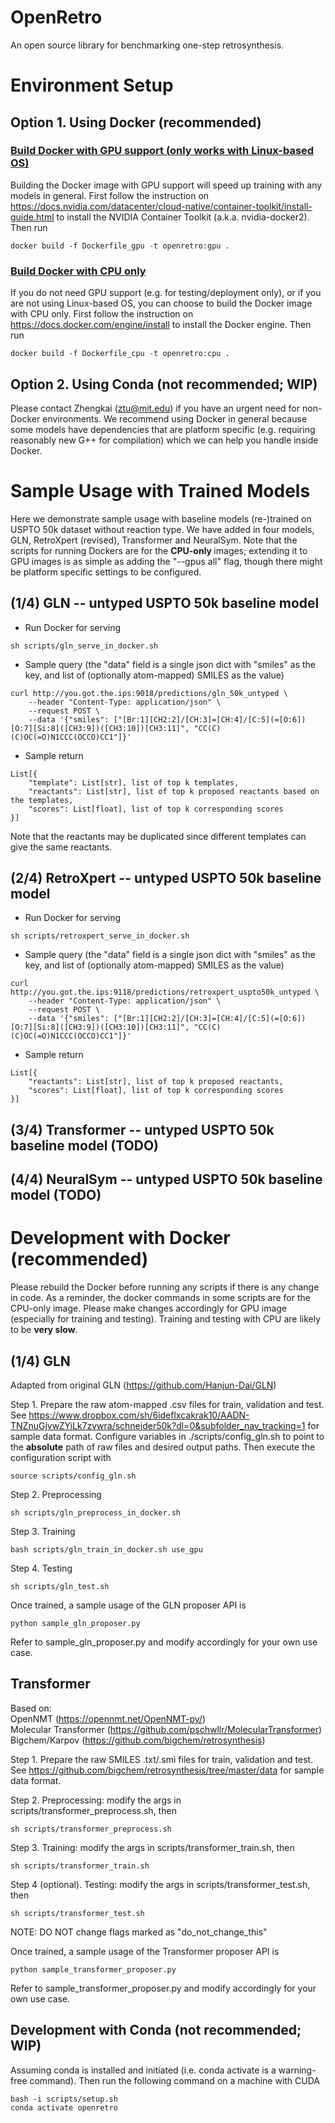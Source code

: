 # OpenRetro
An open source library for benchmarking one-step retrosynthesis.

# Environment Setup
## Option 1. Using Docker (recommended)
### <u>Build Docker with GPU support (<b>only works with Linux-based OS</b>) </u>
Building the Docker image with GPU support will speed up training with any models in general. First follow the instruction on https://docs.nvidia.com/datacenter/cloud-native/container-toolkit/install-guide.html
to install the NVIDIA Container Toolkit (a.k.a. nvidia-docker2). Then run
```    
docker build -f Dockerfile_gpu -t openretro:gpu .
```

### <u>Build Docker with CPU only </u>
If you do not need GPU support (e.g. for testing/deployment only), or if you are not using Linux-based OS,
you can choose to build the Docker image with CPU only. First follow the instruction on https://docs.docker.com/engine/install
to install the Docker engine. Then run
```
docker build -f Dockerfile_cpu -t openretro:cpu .
```

## Option 2. Using Conda (not recommended; WIP)
Please contact Zhengkai (ztu@mit.edu) if you have an urgent need for non-Docker environments.
We recommend using Docker in general because some models have dependencies that are platform specific
(e.g. requiring reasonably new G++ for compilation) which we can help you handle inside Docker.

# Sample Usage with Trained Models
Here we demonstrate sample usage with baseline models (re-)trained on USPTO 50k dataset without reaction type.
We have added in four models, GLN, RetroXpert (revised), Transformer and NeuralSym.
Note that the scripts for running Dockers are for the <b> CPU-only </b> images;
extending it to GPU images is as simple as adding the "--gpus all" flag,
though there might be platform specific settings to be configured.  

## (1/4) GLN -- untyped USPTO 50k baseline model 
* Run Docker for serving
``` 
sh scripts/gln_serve_in_docker.sh
```

* Sample query (the "data" field is a single json dict with "smiles" as the key, and list of (optionally atom-mapped) SMILES as the value)
```
curl http://you.got.the.ips:9018/predictions/gln_50k_untyped \
    --header "Content-Type: application/json" \
    --request POST \
    --data '{"smiles": ["[Br:1][CH2:2]/[CH:3]=[CH:4]/[C:5](=[O:6])[O:7][Si:8]([CH3:9])([CH3:10])[CH3:11]", "CC(C)(C)OC(=O)N1CCC(OCCO)CC1"]}'
```

* Sample return
```
List[{
    "template": List[str], list of top k templates,
    "reactants": List[str], list of top k proposed reactants based on the templates,
    "scores": List[float], list of top k corresponding scores
}]
```

Note that the reactants may be duplicated since different templates can give the same reactants.

## (2/4) RetroXpert -- untyped USPTO 50k baseline model

* Run Docker for serving
```
sh scripts/retroxpert_serve_in_docker.sh
```

* Sample query (the "data" field is a single json dict with "smiles" as the key, and list of (optionally atom-mapped) SMILES as the value)
```
curl http://you.got.the.ips:9118/predictions/retroxpert_uspto50k_untyped \
    --header "Content-Type: application/json" \
    --request POST \
    --data '{"smiles": ["[Br:1][CH2:2]/[CH:3]=[CH:4]/[C:5](=[O:6])[O:7][Si:8]([CH3:9])([CH3:10])[CH3:11]", "CC(C)(C)OC(=O)N1CCC(OCCO)CC1"]}'
```

* Sample return
```
List[{
    "reactants": List[str], list of top k proposed reactants,
    "scores": List[float], list of top k corresponding scores
}]
```

## (3/4) Transformer -- untyped USPTO 50k baseline model (TODO)

## (4/4) NeuralSym -- untyped USPTO 50k baseline model (TODO)


# Development with Docker (recommended)
Please rebuild the Docker before running any scripts if there is any change in code.
As a reminder, the docker commands in some scripts are for the CPU-only image.
Please make changes accordingly for GPU image (especially for training and testing).
Training and testing with CPU are likely to be <b>very slow</b>.

## (1/4) GLN
Adapted from original GLN (https://github.com/Hanjun-Dai/GLN)

Step 1. Prepare the raw atom-mapped .csv files for train, validation and test.
See https://www.dropbox.com/sh/6ideflxcakrak10/AADN-TNZnuGjvwZYiLk7zvwra/schneider50k?dl=0&subfolder_nav_tracking=1
for sample data format.
Configure variables in ./scripts/config_gln.sh to point to the <b>absolute</b> path of 
raw files and desired output paths. Then execute the configuration script with

    source scripts/config_gln.sh

Step 2. Preprocessing

    sh scripts/gln_preprocess_in_docker.sh

Step 3. Training
    
    bash scripts/gln_train_in_docker.sh use_gpu

Step 4. Testing
    
    sh scripts/gln_test.sh

Once trained, a sample usage of the GLN proposer API is 

    python sample_gln_proposer.py
Refer to sample_gln_proposer.py and modify accordingly for your own use case.

## Transformer
Based on:  
OpenNMT (https://opennmt.net/OpenNMT-py/)  
Molecular Transformer (https://github.com/pschwllr/MolecularTransformer)  
Bigchem/Karpov (https://github.com/bigchem/retrosynthesis)

Step 1. Prepare the raw SMILES .txt/.smi files for train, validation and test.
See https://github.com/bigchem/retrosynthesis/tree/master/data
for sample data format.

Step 2. Preprocessing: modify the args in scripts/transformer_preprocess.sh, then

    sh scripts/transformer_preprocess.sh

Step 3. Training: modify the args in scripts/transformer_train.sh, then
    
    sh scripts/transformer_train.sh

Step 4 (optional). Testing: modify the args in scripts/transformer_test.sh, then
    
    sh scripts/transformer_test.sh
    
NOTE: DO NOT change flags marked as "do_not_change_this"

Once trained, a sample usage of the Transformer proposer API is 

    python sample_transformer_proposer.py
Refer to sample_transformer_proposer.py and modify accordingly for your own use case.

## Development with Conda (not recommended; WIP)
Assuming conda is installed and initiated (i.e. conda activate is a warning-free command).
Then run the following command on a machine with CUDA

    bash -i scripts/setup.sh
    conda activate openretro